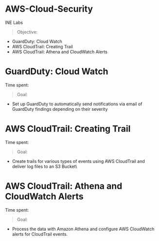 # AWS-Cloud-Security
INE Labs

> Objective: 
* GuardDuty: Cloud Watch
* AWS CloudTrail: Creating Trail
* AWS CloudTrail: Athena and CloudWatch Alerts


# GuardDuty: Cloud Watch

Time spent:

> Goal:
* Set up GuardDuty to automatically send notifications via email of GuardDuty findings depending on their severity


# AWS CloudTrail: Creating Trail

Time spent:

> Goal:
* Create trails for various types of events using AWS CloudTrail and deliver log files to an S3 Bucket\


# AWS CloudTrail: Athena and CloudWatch Alerts

Time spent:

> Goal:
* Process the data with Amazon Athena and configure AWS CloudWatch alerts for CloudTrail events.
